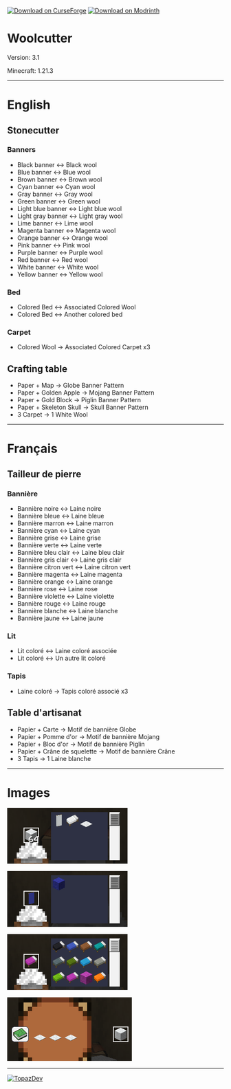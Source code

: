 [![Download on CurseForge](https://dl.topazdev.fr/stock/images/web/curseforge.svg)](https://www.curseforge.com/minecraft/customization/woolcutter)
[![Download on Modrinth](https://dl.topazdev.fr/stock/images/web/modrinth.svg)](https://modrinth.com/datapack/woolcutter)

# Woolcutter

Version: 3.1

Minecraft: 1.21.3

---

# English

## Stonecutter

### Banners

- Black banner <-> Black wool
- Blue banner <-> Blue wool
- Brown banner <-> Brown wool
- Cyan banner <-> Cyan wool
- Gray banner <-> Gray wool
- Green banner <-> Green wool
- Light blue banner <-> Light blue wool
- Light gray banner <-> Light gray wool
- Lime banner <-> Lime wool
- Magenta banner <-> Magenta wool
- Orange banner <-> Orange wool
- Pink banner <-> Pink wool
- Purple banner <-> Purple wool
- Red banner <-> Red wool
- White banner <-> White wool
- Yellow banner <-> Yellow wool

### Bed

- Colored Bed <-> Associated Colored Wool
- Colored Bed <-> Another colored bed

### Carpet

- Colored Wool -> Associated Colored Carpet x3

## Crafting table

- Paper + Map -> Globe Banner Pattern
- Paper + Golden Apple -> Mojang Banner Pattern
- Paper + Gold Block -> Piglin Banner Pattern
- Paper + Skeleton Skull -> Skull Banner Pattern
- 3 Carpet -> 1 White Wool

---

# Français

## Tailleur de pierre

### Bannière

- Bannière noire <-> Laine noire
- Bannière bleue <-> Laine bleue
- Bannière marron <-> Laine marron
- Bannière cyan <-> Laine cyan
- Bannière grise <-> Laine grise
- Bannière verte <-> Laine verte
- Bannière bleu clair <-> Laine bleu clair
- Bannière gris clair <-> Laine gris clair
- Bannière citron vert <-> Laine citron vert
- Bannière magenta <-> Laine magenta
- Bannière orange <-> Laine orange
- Bannière rose <-> Laine rose
- Bannière violette <-> Laine violette
- Bannière rouge <-> Laine rouge
- Bannière blanche <-> Laine blanche
- Bannière jaune <-> Laine jaune

### Lit

- Lit coloré <-> Laine coloré associée
- Lit coloré <-> Un autre lit coloré

### Tapis

- Laine coloré -> Tapis coloré associé x3

## Table d'artisanat

- Papier + Carte -> Motif de bannière Globe
- Papier + Pomme d'or -> Motif de bannière Mojang
- Papier + Bloc d'or -> Motif de bannière Piglin
- Papier + Crâne de squelette -> Motif de bannière Crâne
- 3 Tapis -> 1 Laine blanche

---

# Images

![Wool](https://raw.githubusercontent.com/Azerxim/MC-Woolcutter/main/images/wool.png)

![Banner](https://raw.githubusercontent.com/Azerxim/MC-Woolcutter/main/images/banner.png)

![Bed](https://raw.githubusercontent.com/Azerxim/MC-Woolcutter/main/images/bed.png)

![Carpet](https://raw.githubusercontent.com/Azerxim/MC-Woolcutter/main/images/carpet.png)

---

[![TopazDev](https://dl.topazdev.fr/stock/images/web/spinelle_galaxie.png)](https://spinelle.eu/minecraft/)
